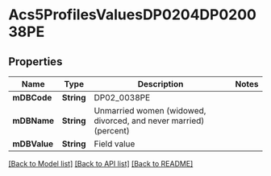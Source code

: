 # Acs5ProfilesValuesDP0204DP020038PE

## Properties
Name | Type | Description | Notes
------------ | ------------- | ------------- | -------------
**mDBCode** | **String** | DP02_0038PE | 
**mDBName** | **String** | Unmarried women (widowed, divorced, and never married) (percent) | 
**mDBValue** | **String** | Field value | 

[[Back to Model list]](../README.md#documentation-for-models) [[Back to API list]](../README.md#documentation-for-api-endpoints) [[Back to README]](../README.md)



